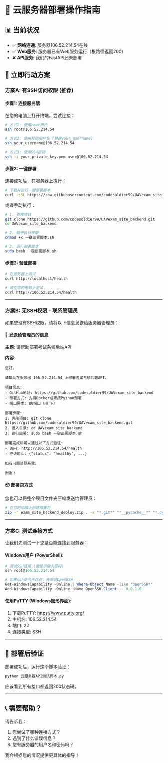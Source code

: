 # 🚀 云服务器部署操作指南

## 📊 当前状况
- ✅ **网络连通**: 服务器106.52.214.54在线
- ✅ **Web服务**: 服务器已有Web服务运行（根路径返回200）
- ❌ **API服务**: 我们的FastAPI还未部署

## 🎯 立即行动方案

### 方案A: 有SSH访问权限 (推荐)

#### 步骤1: 连接服务器
在您的电脑上打开终端，尝试连接：
```bash
# 方式1: 使用root用户
ssh root@106.52.214.54

# 方式2: 使用其他用户名 (替换your_username)
ssh your_username@106.52.214.54

# 方式3: 使用SSH密钥
ssh -i your_private_key.pem user@106.52.214.54
```

#### 步骤2: 一键部署
连接成功后，在服务器上执行：
```bash
# 下载并运行一键部署脚本
curl -sSL https://raw.githubusercontent.com/codesoldier99/UAVexam_site_backend/main/一键部署脚本.sh | sudo bash
```

或者手动执行：
```bash
# 1. 克隆项目
git clone https://github.com/codesoldier99/UAVexam_site_backend.git
cd UAVexam_site_backend

# 2. 赋予执行权限
chmod +x 一键部署脚本.sh

# 3. 运行部署脚本
sudo bash 一键部署脚本.sh
```

#### 步骤3: 验证部署
```bash
# 在服务器上测试
curl http://localhost/health

# 或在您的电脑上测试
curl http://106.52.214.54/health
```

---

### 方案B: 无SSH权限 - 联系管理员

如果您没有SSH权限，请将以下信息发送给服务器管理员：

#### 📧 发送给管理员的信息

**主题**: 请帮助部署考试系统后端API

**内容**:
```
您好，

请帮助在服务器 106.52.214.54 上部署考试系统后端API。

项目信息:
- GitHub地址: https://github.com/codesoldier99/UAVexam_site_backend
- 部署方式: 支持Docker或直接Python部署
- 端口需求: 80端口（HTTP）

部署步骤:
1. 克隆项目: git clone https://github.com/codesoldier99/UAVexam_site_backend.git
2. 进入目录: cd UAVexam_site_backend  
3. 运行部署: sudo bash 一键部署脚本.sh

部署完成后可以通过以下方式验证:
- 访问: http://106.52.214.54/health
- 应该返回: {"status": "healthy", ...}

如有问题请联系我。

谢谢！
```

#### 📦 部署包方式
您也可以将整个项目文件夹压缩发送给管理员：

```bash
# 在您的电脑上创建部署包
zip -r exam_site_backend_deploy.zip . -x "*.git*" "*__pycache__*" "*.pyc"
```

---

### 方案C: 测试连接方式

让我们先测试一下您是否能连接到服务器：

#### Windows用户 (PowerShell):
```powershell
# 测试SSH连接 (会提示输入密码)
ssh root@106.52.214.54

# 如果ssh命令不存在，先安装OpenSSH
Get-WindowsCapability -Online | Where-Object Name -like 'OpenSSH*'
Add-WindowsCapability -Online -Name OpenSSH.Client~~~~0.0.1.0
```

#### 使用PuTTY (Windows图形界面):
1. 下载PuTTY: https://www.putty.org/
2. 主机名: 106.52.214.54
3. 端口: 22
4. 连接类型: SSH

---

## 🔧 部署后验证

部署成功后，运行这个脚本验证：
```bash
python 云服务器API测试脚本.py
```

应该看到所有接口都返回200状态码。

---

## 📞 需要帮助？

请告诉我：
1. 您尝试了哪种连接方式？
2. 遇到了什么错误信息？
3. 您有服务器的用户名和密码吗？

我会根据您的情况提供更具体的指导！
